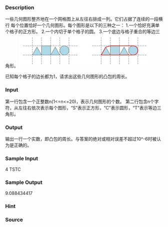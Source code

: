 
### Description
一些几何图形整齐地在一个网格图上从左往右排成一列。它们占据了连续的一段横行
每个位置恰好一个几何图形。每个图形是以下的三种之一：
1.一个恰好充满单个格子的正方形。
2.一个内切于单个格子的圆。
3.一个底边与格子重合的等边三角形。
![](/JudgeOnline/upload/201704/pic.JPG)

已知每个格子的边长都为1，请求出这些几何图形的凸包的周长。
### Input
第一行包含一个正整数n(1<=n<=20)，表示几何图形的个数。
第二行包含n个字符，从左往右依次表示每个图形，“S”表示正方形，“C”表示圆形，“T”表示等边三角形。
### Output
输出一行一个实数，即凸包的周长。与答案的绝对或相对误差不超过10^-6时被认为是正确的。
### Sample Input
4
TSTC

### Sample Output
9.088434417
### Hint

### Source
